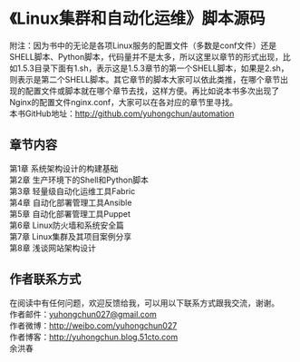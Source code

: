 《Linux集群和自动化运维》脚本源码
========================================
附注：因为书中的无论是各项Linux服务的配置文件（多数是conf文件）还是SHELL脚本、Python脚本，代码量并不是太多，所以这里以章节的形式出现，比如1.5.3目录下面有1.sh，表示这是1.5.3章节的第一个SHELL脚本，如果是2.sh，则表示是第二个SHELL脚本。其它章节的脚本大家可以依此类推，在哪个章节出现的配置文件或脚本就在哪个章节去找，这样方便。再比如说本书多次出现了Nginx的配置文件nginx.conf，大家可以在各对应的章节里寻找。<br>
本书GitHub地址：http://github.com/yuhongchun/automation

章节内容
----------------------------------------
第1章 系统架构设计的构建基础<br>
第2章 生产环境下的Shell和Python脚本<br>
第3章 轻量级自动化运维工具Fabric<br>
第4章 自动化部署管理工具Ansible<br>
第5章 自动化部署管理工具Puppet<br>
第6章 Linux防火墙和系统安全篇<br>
第7章 Linux集群及其项目案例分享<br>
第8章 浅谈网站架构设计<br>


作者联系方式
-----------------------------------------
在阅读中有任何问题，欢迎反馈给我，可以用以下联系方式跟我交流，谢谢。<br> 
作者邮件：yuhongchun027@gmail.com<br> 
作者微博：http://weibo.com/yuhongchun027<br> 
作者博客：http://yuhongchun.blog.51cto.com<br> 余洪春
